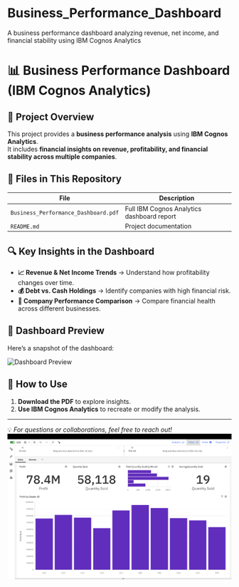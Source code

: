 # Business_Performance_Dashboard
A business performance dashboard analyzing revenue, net income, and financial stability using IBM Cognos Analytics
# 📊 Business Performance Dashboard (IBM Cognos Analytics)

## 📌 Project Overview
This project provides a **business performance analysis** using **IBM Cognos Analytics**.  
It includes **financial insights on revenue, profitability, and financial stability across multiple companies**.

## 📂 Files in This Repository
| File | Description |
|------|------------|
| `Business_Performance_Dashboard.pdf` | Full IBM Cognos Analytics dashboard report |
| `README.md` | Project documentation |

## 🔍 Key Insights in the Dashboard
- **📈 Revenue & Net Income Trends** → Understand how profitability changes over time.
- **💰 Debt vs. Cash Holdings** → Identify companies with high financial risk.
- **🏢 Company Performance Comparison** → Compare financial health across different businesses.

## 📸 Dashboard Preview
Here’s a snapshot of the dashboard:

![Dashboard Preview](screenshots/dashboard_preview.png)

## 🚀 How to Use
1. **Download the PDF** to explore insights.  
2. **Use IBM Cognos Analytics** to recreate or modify the analysis.  

---
💡 _For questions or collaborations, feel free to reach out!_
![Dashboard Preview](https://raw.githubusercontent.com/LeratoMokgolo/Business_Performance_Dashboard/main/dashboard_preview.png)
